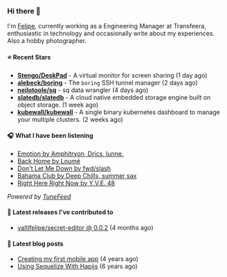 ### Hi there 👋

I'm [Felipe](https://felipevm.com), currently working as a Engineering Manager at Transfeera, enthusiastic in technology and occasionally write about my experiences. Also a hobby photographer.

#### ⭐ Recent Stars
- **[Stengo/DeskPad](https://github.com/Stengo/DeskPad)** - A virtual monitor for screen sharing (1 day ago)
- **[alebeck/boring](https://github.com/alebeck/boring)** - The `boring`  SSH tunnel manager (2 days ago)
- **[neilotoole/sq](https://github.com/neilotoole/sq)** - sq data wrangler (4 days ago)
- **[slatedb/slatedb](https://github.com/slatedb/slatedb)** - A cloud native embedded storage engine built on object storage. (1 week ago)
- **[kubewall/kubewall](https://github.com/kubewall/kubewall)** - A single binary kubernetes dashboard to manage your multiple clusters. (2 weeks ago)

#### 🎧 What I have been listening
- [Emotion by Amphitryon, Drics, lunne.](https://open.spotify.com/track/65B1HcgEbUiCcuySno863b)
- [Back Home by Loumé](https://open.spotify.com/track/3XxH7gAupEVgTNx26CKyQj)
- [Don&#39;t Let Me Down by fwd/slash](https://open.spotify.com/track/1VjsrzTdX7aUF9tmLP92xB)
- [Bahama Club by Deep Chills, summer sax](https://open.spotify.com/track/421wrq88fecBA8F3GlwiHL)
- [Right Here Right Now by Y.V.E. 48](https://open.spotify.com/track/0VmDO2nRN4IHLrv3QdytjM)

_Powered by [TuneFeed](https://tunefeed.app?ref=valtlfelipe-gh-profile)_ 

#### 🚀 Latest releases I've contributed to


- [valtlfelipe/secret-editor @ 0.0.2](https://github.com/valtlfelipe/secret-editor/releases/tag/0.0.2) (4 months ago)

#### 📄 Latest blog posts
- [Creating my first mobile app](https://felipevm.com/posts/creating-my-first-mobile-app/) (4 years ago)
- [Using Sequelize With Hapijs](https://felipevm.com/posts/using-sequelize-with-hapijs/) (6 years ago)
